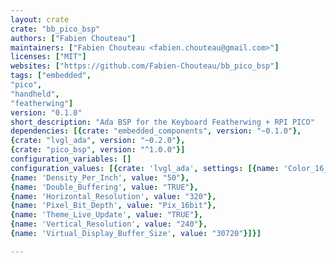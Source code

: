 ```yaml
---
layout: crate
crate: "bb_pico_bsp"
authors: ["Fabien Chouteau"]
maintainers: ["Fabien Chouteau <fabien.chouteau@gmail.com>"]
licenses: ["MIT"]
websites: ["https://github.com/Fabien-Chouteau/bb_pico_bsp"]
tags: ["embedded",
"pico",
"handheld",
"featherwing"]
version: "0.1.0"
short_description: "Ada BSP for the Keyboard Featherwing + RPI PICO"
dependencies: [{crate: "embedded_components", version: "~0.1.0"},
{crate: "lvgl_ada", version: "~0.2.0"},
{crate: "pico_bsp", version: "^1.0.0"}]
configuration_variables: []
configuration_values: [{crate: 'lvgl_ada', settings: [{name: 'Color_16_SWAP', value: "TRUE"}, 
{name: 'Density_Per_Inch', value: "50"}, 
{name: 'Double_Buffering', value: "TRUE"}, 
{name: 'Horizontal_Resolution', value: "320"}, 
{name: 'Pixel_Bit_Depth', value: "Pix_16bit"}, 
{name: 'Theme_Live_Update', value: "TRUE"}, 
{name: 'Vertical_Resolution', value: "240"}, 
{name: 'Virtual_Display_Buffer_Size', value: "30720"}]}]

---
```



